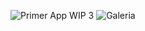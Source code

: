 ![Primer App WIP 3](https://github.com/user-attachments/assets/33e9a1c0-d433-4fa3-9141-8c9d21aede6e)
![Galeria](https://github.com/user-attachments/assets/ab090b19-d7d7-4810-bf27-5e987c8007a7)
